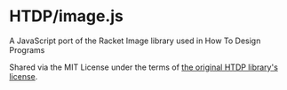 # HTDP/image.js

A JavaScript port of the Racket Image library used in How To Design Programs

Shared via the MIT License under the terms of [the original HTDP library's license](https://github.com/racket/htdp/blob/master/htdp-lib/LICENSE).
